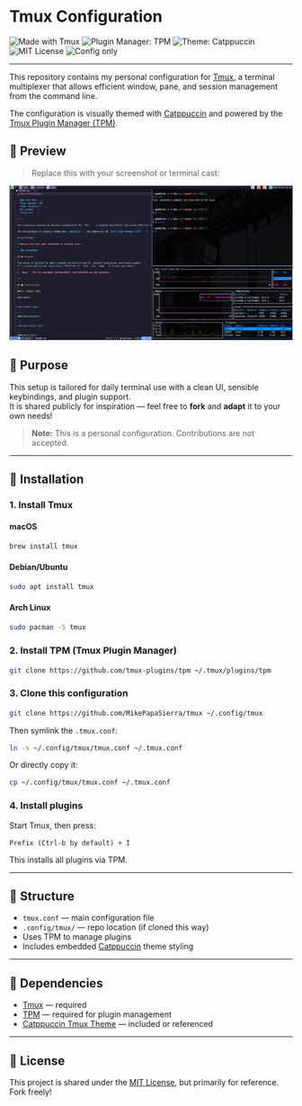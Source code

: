 # Tmux Configuration

![Made with Tmux](https://img.shields.io/badge/Made%20with-Tmux-1BB91F?logo=tmux&logoColor=white)
![Plugin Manager: TPM](https://img.shields.io/badge/Plugin%20Manager-TPM-4C91F0)
![Theme: Catppuccin](https://img.shields.io/badge/Theme-Catppuccin-FFC0CB)
![MIT License](https://img.shields.io/badge/license-MIT-blue.svg)
![Config only](https://img.shields.io/badge/Configuration-Personal-informational)

---

This repository contains my personal configuration for [Tmux](https://github.com/tmux/tmux), a terminal multiplexer that allows efficient window, pane, and session management from the command line.

The configuration is visually themed with [Catppuccin](https://github.com/catppuccin/tmux) and powered by the [Tmux Plugin Manager (TPM)](https://github.com/tmux-plugins/tpm).

## 📸 Preview

> Replace this with your screenshot or terminal cast:

![Tmux Screenshot](./screenshot.png)

## 🎯 Purpose

This setup is tailored for daily terminal use with a clean UI, sensible keybindings, and plugin support.  
It is shared publicly for inspiration — feel free to **fork** and **adapt** it to your own needs!

> **Note:** This is a personal configuration. Contributions are not accepted.

---

## 💾 Installation

### 1. Install Tmux

#### macOS

```bash
brew install tmux
```

#### Debian/Ubuntu

```bash
sudo apt install tmux
```

#### Arch Linux

```bash
sudo pacman -S tmux
```

### 2. Install TPM (Tmux Plugin Manager)

```bash
git clone https://github.com/tmux-plugins/tpm ~/.tmux/plugins/tpm
```

### 3. Clone this configuration

```bash
git clone https://github.com/MikePapaSierra/tmux ~/.config/tmux
```

Then symlink the `.tmux.conf`:

```bash
ln -s ~/.config/tmux/tmux.conf ~/.tmux.conf
```

Or directly copy it:

```bash
cp ~/.config/tmux/tmux.conf ~/.tmux.conf
```

### 4. Install plugins

Start Tmux, then press:

```text
Prefix (Ctrl-b by default) + I
```

This installs all plugins via TPM.

---

## 🧱 Structure

- `tmux.conf` — main configuration file
- `.config/tmux/` — repo location (if cloned this way)
- Uses TPM to manage plugins
- Includes embedded [Catppuccin](https://github.com/catppuccin/tmux) theme styling

---

## 🔧 Dependencies

- [Tmux](https://github.com/tmux/tmux) — required
- [TPM](https://github.com/tmux-plugins/tpm) — required for plugin management
- [Catppuccin Tmux Theme](https://github.com/catppuccin/tmux) — included or referenced

---

## 📎 License

This project is shared under the [MIT License](LICENSE), but primarily for reference. Fork freely!

